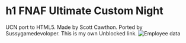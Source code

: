 # h1 FNAF Ultimate Custom Night
UCN port to HTML5. Made by Scott Cawthon. Ported by Sussygamedevoloper.
This is my own Unblocked link.
![Employee data](https://media.tenor.com/gWCmT0Aesu8AAAAd/funny-fnaf.gif "Employee Data title")
